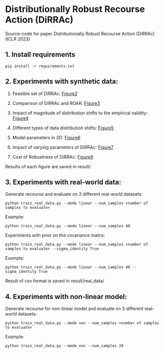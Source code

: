 # Distributionally Robust Recourse Action (DiRRAc)

Source-code for paper Distributionally Robust Recourse Action (DiRRAc) (ICLR 2023)

## 1. Install requirements
```
pip install -r requirements.txt
```

## 2. Experiments with synthetic data:

1. Feasible set of DiRRAc: [Figure2](figure2.ipynb)

2. Comparison of DiRRAc and ROAR: [Figure3](figure3.ipynb)

3. Impact of magnitude of distribution shifts to the empirical validity: [Figure4](figure4.ipynb)

4. Different types of data distribution shifts: [Figure5](figure5.ipynb)

5. Model parameters in 2D: [Figure6](figure6.ipynb)

6. Impact of varying parameters of DiRRAc: [Figure7](figure7.ipynb)

7. Cost of Robustness of DiRRAc: [Figure9](figure9.ipynb)

Results of each figure are saved in result/

## 3. Experiments with real-world data:

Generate recourse and evaluate on 3 different real-world datasets:

```
python train_real_data.py --mode linear --num_samples <number of samples to evaluate>
```

Example:
```
python train_real_data.py --mode linear --num_samples 40
```

Experiments with prior on the covariance matrix:

```
python train_real_data.py --mode linear --num_samples <number of samples to evaluate> --sigma_identity True
```

Example:
```
python train_real_data.py --mode linear --num_samples 40 --sigma_identity True
```

Result of csv format is saved in result/real_data/

## 4. Experiments with non-linear model:

Generate recourse for non-linear model and evaluate on 3 different real-world datasets:

```
python train_real_data.py --mode non --num_samples <number of samples to evaluate>
```

Example:
```
python train_real_data.py --mode non --num_samples 20
```
